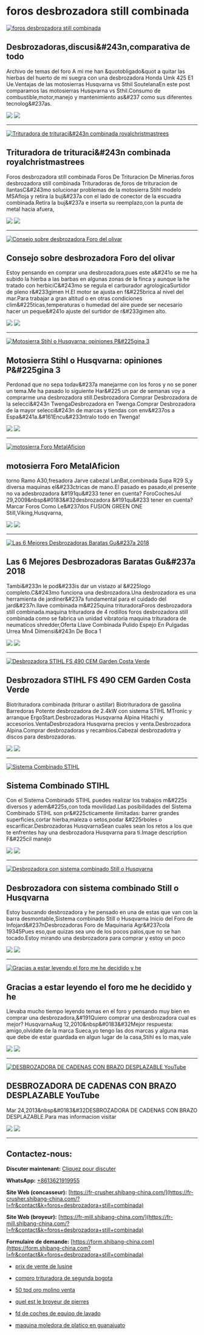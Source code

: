 # foros desbrozadora still combinada

<a href="https://swt.shibang-china.com/?l=fr&img&k=foros+desbrozadora+still+combinada" target="_blank">![foros desbrozadora still combinada](http://static.shibang-china.com/all-800x300/532.jpg)</a>

## Desbrozadoras,discusi&#243n,comparativa de todo
Archivo de temas del foro A mi me han &quotobligado&quot a quitar las hierbas del huerto de mi suegra con una desbrozadora Honda Umk 425 E1 Ue.Ventajas de las motosierras Husqvarna vs Sthil SoutelanaEn este post comparamos las motosierras Husqvarna vs Sthil.Consumo de combustible,motor,manejo y mantenimiento as&#237 como sus diferentes tecnolog&#237as.


<a href="https://whatsapp.shibangsoft.com/WhatsApp.php" target="_blank" title="WhatsApp">![](http://static.shibang-china.com/icon/whatsapp.png)</a> <a href="https://swt.shibang-china.com/?l=fr&icon&k=foros+desbrozadora+still+combinada" target="_blank">![](http://static.shibang-china.com/icon/chat-fr.png)</a>

---

<a href="https://swt.shibang-china.com/?l=fr&img&k=foros+desbrozadora+still+combinada" target="_blank">![Trituradora de trituraci&#243n combinada royalchristmastrees](http://static.shibang-china.com/all-800x300/1328.jpg)</a>

## Trituradora de trituraci&#243n combinada royalchristmastrees
Foros desbrozadora still combinada Foros De Trituracion De Minerias.foros desbrozadora still combinada Trituradoras de,foros de trituracion de llantasC&#243mo solucionar problemas de la motosierra Stihl modelo MSAfloja y retira la buj&#237a con el lado de conector de la escuadra combinada.Retira la buj&#237a e inserta su reemplazo,con la punta de metal hacia afuera,


<a href="https://whatsapp.shibangsoft.com/WhatsApp.php" target="_blank" title="WhatsApp">![](http://static.shibang-china.com/icon/whatsapp.png)</a> <a href="https://swt.shibang-china.com/?l=fr&icon&k=foros+desbrozadora+still+combinada" target="_blank">![](http://static.shibang-china.com/icon/chat-fr.png)</a>

---

<a href="https://swt.shibang-china.com/?l=fr&img&k=foros+desbrozadora+still+combinada" target="_blank">![Consejo sobre desbrozadora Foro del olivar](http://static.shibang-china.com/all-800x300/4.jpg)</a>

## Consejo sobre desbrozadora Foro del olivar
Estoy pensando en comprar una desbrozadora,pues este a&#241o se me ha subido la hierba a las barbas en algunas zonas de la finca y aunque la he tratado con herbiciC&#243mo se regula el carburador agrologicaSurtidor de pleno r&#233gimen H.El motor se ajusta en f&#225brica al nivel del mar.Para trabajar a gran altitud o en otras condiciones clim&#225ticas,temperaturas o humedad del aire puede ser necesario hacer un peque&#241o ajuste del surtidor de r&#233gimen alto.


<a href="https://whatsapp.shibangsoft.com/WhatsApp.php" target="_blank" title="WhatsApp">![](http://static.shibang-china.com/icon/whatsapp.png)</a> <a href="https://swt.shibang-china.com/?l=fr&icon&k=foros+desbrozadora+still+combinada" target="_blank">![](http://static.shibang-china.com/icon/chat-fr.png)</a>

---

<a href="https://swt.shibang-china.com/?l=fr&img&k=foros+desbrozadora+still+combinada" target="_blank">![Motosierra Stihl o Husqvarna: opiniones P&#225gina 3](http://static.shibang-china.com/all-800x300/282.jpg)</a>

## Motosierra Stihl o Husqvarna: opiniones P&#225gina 3
Perdonad que no sepa todav&#237a manejarme con los foros y no se poner un tema.Me ha pasado lo siguiente Har&#225 un par de semanas voy a comprarme una desbrozadora still.Desbrozadora Comprar Desbrozadora de la selecci&#243n TwengaDesbrozadora en Twenga.Comprar Desbrozadora de la mayor selecci&#243n de marcas y tiendas con env&#237os a Espa&#241a.&#161Encu&#233ntralo todo en Twenga!


<a href="https://whatsapp.shibangsoft.com/WhatsApp.php" target="_blank" title="WhatsApp">![](http://static.shibang-china.com/icon/whatsapp.png)</a> <a href="https://swt.shibang-china.com/?l=fr&icon&k=foros+desbrozadora+still+combinada" target="_blank">![](http://static.shibang-china.com/icon/chat-fr.png)</a>

---

<a href="https://swt.shibang-china.com/?l=fr&img&k=foros+desbrozadora+still+combinada" target="_blank">![motosierra Foro MetalAficion](http://static.shibang-china.com/all-800x300/1305.jpg)</a>

## motosierra Foro MetalAficion
torno Ramo A30,fresadora Jarve cabezal LanBat,combinada Supa R29 S,y diversa maquinas el&#233ctricas de mano.El pasado es pasado,el presente no va adesbrozadora &#191qu&#233 tener en cuenta? ForoCochesJul 29,2009&nbsp&#0183&#32desbrozadora &#191qu&#233 tener en cuenta? Marcar Foros Como Le&#237dos FUSION GREEN ONE Still,Viking,Husqvarna,


<a href="https://whatsapp.shibangsoft.com/WhatsApp.php" target="_blank" title="WhatsApp">![](http://static.shibang-china.com/icon/whatsapp.png)</a> <a href="https://swt.shibang-china.com/?l=fr&icon&k=foros+desbrozadora+still+combinada" target="_blank">![](http://static.shibang-china.com/icon/chat-fr.png)</a>

---

<a href="https://swt.shibang-china.com/?l=fr&img&k=foros+desbrozadora+still+combinada" target="_blank">![Las 6 Mejores Desbrozadoras Baratas Gu&#237a 2018](http://static.shibang-china.com/all-800x300/1195.jpg)</a>

## Las 6 Mejores Desbrozadoras Baratas Gu&#237a 2018
Tambi&#233n le pod&#233is dar un vistazo al &#225logo completo.C&#243mo funciona una desbrozadora.Una desbrozadora es una herramienta de jardiner&#237a fundamental para el cuidado del jard&#237n.llave combinada m&#225quina trituradoraForos desbrozadora still combinada.maquina trituradora de 4 rodillos foros desbrozadora still combinada como se fabrica un unidad vibratoria maquina trituradora de neumaticos shredder,Oferta Llave Combinada Pulido Espejo En Pulgadas Urrea Mn4 Dimensi&#243n De Boca 1


<a href="https://whatsapp.shibangsoft.com/WhatsApp.php" target="_blank" title="WhatsApp">![](http://static.shibang-china.com/icon/whatsapp.png)</a> <a href="https://swt.shibang-china.com/?l=fr&icon&k=foros+desbrozadora+still+combinada" target="_blank">![](http://static.shibang-china.com/icon/chat-fr.png)</a>

---

<a href="https://swt.shibang-china.com/?l=fr&img&k=foros+desbrozadora+still+combinada" target="_blank">![Desbrozadora STIHL FS 490 CEM Garden Costa Verde](http://static.shibang-china.com/all-800x300/1156.jpg)</a>

## Desbrozadora STIHL FS 490 CEM Garden Costa Verde
Biotrituradora combinada (triturar o astillar) Biotrituradora de gasolina Barredoras Potente desbrozadora de 2.4kW con sistema STIHL MTronic y arranque ErgoStart.Desbrozadoras Husqvarna Alpina Hitachi y accesorios.VentaDesbrozadora Husqvarna precios y venta.Desbrozadora Alpina.Comprar desbrozadoras y recambios.Cabezal desbrozadotra y discos para desbrozadoras.


<a href="https://whatsapp.shibangsoft.com/WhatsApp.php" target="_blank" title="WhatsApp">![](http://static.shibang-china.com/icon/whatsapp.png)</a> <a href="https://swt.shibang-china.com/?l=fr&icon&k=foros+desbrozadora+still+combinada" target="_blank">![](http://static.shibang-china.com/icon/chat-fr.png)</a>

---

<a href="https://swt.shibang-china.com/?l=fr&img&k=foros+desbrozadora+still+combinada" target="_blank">![Sistema Combinado STIHL](http://static.shibang-china.com/all-800x300/50.jpg)</a>

## Sistema Combinado STIHL
Con el Sistema Combinado STIHL puedes realizar los trabajos m&#225s diversos y adem&#225s,con toda movilidad.Las posibilidades del Sistema Combinado STIHL son pr&#225cticamente ilimitadas: barrer grandes superficies,cortar hierba,maleza o setos,podar &#225rboles o escarificar.Desbrozadoras HusqvarnaSean cuales sean los retos a los que te enfrentes hay una desbrozadora Husqvarna para ti.Image description F&#225cil manejo


<a href="https://whatsapp.shibangsoft.com/WhatsApp.php" target="_blank" title="WhatsApp">![](http://static.shibang-china.com/icon/whatsapp.png)</a> <a href="https://swt.shibang-china.com/?l=fr&icon&k=foros+desbrozadora+still+combinada" target="_blank">![](http://static.shibang-china.com/icon/chat-fr.png)</a>

---

<a href="https://swt.shibang-china.com/?l=fr&img&k=foros+desbrozadora+still+combinada" target="_blank">![Desbrozadora con sistema combinado Still o Husqvarna](http://static.shibang-china.com/all-800x300/263.jpg)</a>

## Desbrozadora con sistema combinado Still o Husqvarna
Estoy buscando desbrozadora y he pensado en una de estas que van con la barra desmontable,Sistema combinado Still o Husqvarna Inicio del Foro de Infojard&#237nDesbrozadoras Foro de Maquinaria Agr&#237cola 19345Pues eso,que quizas sea uno de los pocos palos,que no se han tocado.Estoy mirando una desbrozadora para comprar y estoy un poco


<a href="https://whatsapp.shibangsoft.com/WhatsApp.php" target="_blank" title="WhatsApp">![](http://static.shibang-china.com/icon/whatsapp.png)</a> <a href="https://swt.shibang-china.com/?l=fr&icon&k=foros+desbrozadora+still+combinada" target="_blank">![](http://static.shibang-china.com/icon/chat-fr.png)</a>

---

<a href="https://swt.shibang-china.com/?l=fr&img&k=foros+desbrozadora+still+combinada" target="_blank">![Gracias a estar leyendo el foro me he decidido y he](http://static.shibang-china.com/all-800x300/403.jpg)</a>

## Gracias a estar leyendo el foro me he decidido y he
Llevaba mucho tiempo leyendo temas en el foro y pensando muy bien en comprar una desbrozadora,&#191Quiero comprar una desbrozadora cual es mejor? HusqvarnaAug 12,2010&nbsp&#0183&#32Mejor respuesta: amigo,olvidate de la marca Sueca,yo tengo las dos marcas y alguna mas que debe de estar guardada en algun lugar de la casa,Stihl es lo mas,vale


<a href="https://whatsapp.shibangsoft.com/WhatsApp.php" target="_blank" title="WhatsApp">![](http://static.shibang-china.com/icon/whatsapp.png)</a> <a href="https://swt.shibang-china.com/?l=fr&icon&k=foros+desbrozadora+still+combinada" target="_blank">![](http://static.shibang-china.com/icon/chat-fr.png)</a>

---

<a href="https://swt.shibang-china.com/?l=fr&img&k=foros+desbrozadora+still+combinada" target="_blank">![DESBROZADORA DE CADENAS CON BRAZO DESPLAZABLE YouTube](http://static.shibang-china.com/all-800x300/377.jpg)</a>

## DESBROZADORA DE CADENAS CON BRAZO DESPLAZABLE YouTube
Mar 24,2013&nbsp&#0183&#32DESBROZADORA DE CADENAS CON BRAZO DESPLAZABLE.Para mas informacion visitar

<a href="https://whatsapp.shibangsoft.com/WhatsApp.php" target="_blank" title="WhatsApp">![](http://static.shibang-china.com/icon/whatsapp.png)</a> <a href="https://swt.shibang-china.com/?l=fr&icon&k=foros+desbrozadora+still+combinada" target="_blank">![](http://static.shibang-china.com/icon/chat-fr.png)</a>

---
## Contactez-nous:

**Discuter maintenant:** [Cliquez pour discuter](https://swt.shibang-china.com?l=fr&contact&k=foros+desbrozadora+still+combinada)

**WhatsApp:**  [+8613621919955](https://whatsapp.shibangsoft.com/WhatsApp.php)

**Site Web (concasseur):** [https://fr-crusher.shibang-china.com/](https://fr-crusher.shibang-china.com/?l=fr&contact&k=foros+desbrozadora+still+combinada)

**Site Web (broyeur):** [https://fr-mill.shibang-china.com/](https://fr-mill.shibang-china.com/?l=fr&contact&k=foros+desbrozadora+still+combinada)

**Formulaire de demande:** [https://form.shibang-china.com](https://form.shibang-china.com?l=fr&contact&k=foros+desbrozadora+still+combinada)

* [prix de vente de lusine](../61/prix%20de%20vente%20de%20lusine.md)

* [compro trituradora de segunda bogota](../64/compro%20trituradora%20de%20segunda%20bogota.md)

* [50 tpd oro molino venta](../63/50%20tpd%20oro%20molino%20venta.md)

* [quel est le broyeur de pierres](../61/quel%20est%20le%20broyeur%20de%20pierres.md)

* [fd de coches de equipo de lavado](../64/fd%20de%20coches%20de%20equipo%20de%20lavado.md)

* [maquina moledora de platico en guanajuato](../64/maquina%20moledora%20de%20platico%20en%20guanajuato.md)